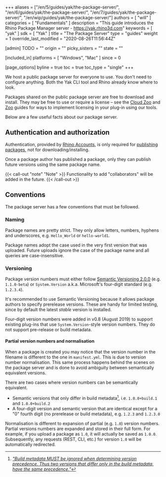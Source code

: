 +++
aliases = ["/en/5/guides/yak/the-package-server/", "/en/6/guides/yak/the-package-server/", "/en/7/guides/yak/the-package-server/", "/en/wip/guides/yak/the-package-server/"]
authors = [ "will" ]
categories = [ "Fundamentals" ]
description = "This guide introduces the Rhino Package Manager server - https://yak.rhino3d.com"
keywords = [ "yak" ]
sdk = [ "Yak" ]
title = "The Package Server"
type = "guides"
weight = 1
override_last_modified = "2020-08-26T11:56:44Z"

[admin]
TODO = ""
origin = ""
picky_sisters = ""
state = ""

[included_in]
platforms = [ "Windows", "Mac" ]
since = 0

[page_options]
byline = true
toc = true
toc_type = "single"
+++

We host a public package server for everyone to use. You don't need to configure anything. Both the Yak CLI tool and Rhino already know where to look.

Packages shared on the public package server are free to download and install. They may be free to use or require a license – see the [Cloud Zoo](/guides/rhinocommon/cloudzoo/cloudzoo-overview/) and [Zoo](/guides/rhinocommon/rhinocommon-zoo-plugins/) guides for ways to implement licensing in your plug-in using our tools.

Below are a few useful facts about our package server.

## Authentication and authorization

Authentication, provided by [Rhino Accounts](https://accounts.rhino3d.com), is only required for [publishing packages](../pushing-a-package-to-the-server), not for downloading/installing.

Once a package author has published a package, only they can publish future versions using the same package name.

{{< call-out "note" "Note" >}}
Functionality to add "collaborators" will be added in the future.
{{< /call-out >}}

## Conventions

The package server has a few conventions that must be followed.

### Naming

Package names are pretty strict. They only allow letters, numbers, hyphens and underscores, e.g. `Hello_World` or `hello-world1`.

Package names adopt the case used in the very first version that was uploaded. Future uploads ignore the case of the package name and all queries are case-insensitive.

### Versioning

Package version numbers must either follow [Semantic Versioning 2.0.0](http://semver.org/spec/v2.0.0.html) (e.g. `1.1.0-beta`) or `System.Version` a.k.a. Microsoft's four-digit standard (e.g. `1.2.3.4`).

It's recommended to use Semantic Versioning because it allows package authors to specify prerelease versions. These are handy for limited testing, since by default the latest _stable_ version is installed.

Four-digit version numbers were added in v0.8 (August 2019) to support existing plug-ins that use `System.Version`-style version numbers. They do not support pre-release or build metadata.

#### Partial version numbers and normalisation

When a package is created you may notice that the version number in the filename is different to the one in `manifest.yml`. This is due to version number normalisation. This same process happens behind the scenes on the package server and is done to avoid ambiguity between semantically equivalent versions.

There are two cases where version numbers can be semantically equivalent.

* Semantic versions that only differ in build metadata[^1], i.e. `1.0.0+build.1` and `1.0.0+build.2`
* A four-digit version and semantic version that are identical except for a "0" fourth digit (no prerelease or build metadata), e.g. `1.2.3` and `1.2.3.0`

Normalisation is different to expansion of partial (e.g. `1.0`) version numbers. Partial versions numbers are expanded and stored in their full form. For example, if you upload a package as `1.0`, it will actually be saved as `1.0.0`. Subsequently, any requests (REST, CLI, etc.) for version `1.0` will be automatically redirected.

[^1]: [_"Build metadata MUST be ignored when determining version precedence. Thus two versions that differ only in the build metadata, have the same precedence."_](https://semver.org/#spec-item-10)